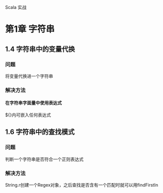 Scala 实战

# 第1章 字符串 #

## 1.4 字符串中的变量代换 ##

### 问题 ###

将变量代换进一个字符串

### 解决方法 ###

#### 在字符串字面量中使用表达式 ####

${}内可嵌入任何表达式

## 1.6 字符串中的查找模式 ##

### 问题 ###

判断一个字符串是否符合一个正则表达式

### 解决方法 ###

String.r创建一个Regex对象，之后查找是否含有一个匹配时就可以用findFirstIn

